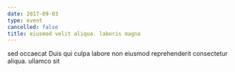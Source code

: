 ```yaml
---
date: 2017-09-03
type: event
cancelled: false
title: eiusmod velit aliqua. laboris magna
---
```

sed occaecat Duis qui culpa labore non eiusmod reprehenderit consectetur aliqua. ullamco sit